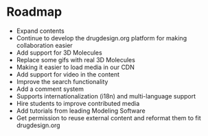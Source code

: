 # Roadmap

- Expand contents
- Continue to develop the drugdesign.org platform for making collaboration easier
- Add support for 3D Molecules
- Replace some gifs with real 3D Molecules
- Making it easier to load media in our CDN
- Add support for video in the content
- Improve the search functionality
- Add a comment system
- Supports internationalization (i18n) and multi-language support
- Hire students to improve contributed media
- Add tutorials from leading Modeling Software
- Get permission to reuse external content and reformat them to fit drugdesign.org 

